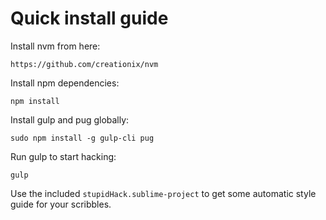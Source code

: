 # Quick install guide

Install nvm from here:
```
https://github.com/creationix/nvm
```

Install npm dependencies:
```
npm install
```

Install gulp and pug globally:
```
sudo npm install -g gulp-cli pug
```

Run gulp to start hacking:
```
gulp
```

Use the included `stupidHack.sublime-project` to get some automatic style guide for your scribbles.